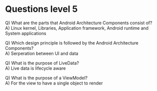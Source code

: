 # Questions level 5

Q) What are the parts that Android Architecture Components consist of?   
A) Linux kernel, Libraries, Application framework, Android runtime and System applications   

Q) Which design principle is followed by the Android Architecture Components?   
A) Serperation between UI and data   

Q) What is the purpose of LiveData?    
A) Live data is lifecycle aware  

Q) What is the purpose of a ViewModel?   
A) For the view to have a single object to render

